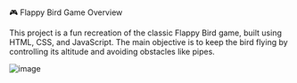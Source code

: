 🎮 Flappy Bird Game Overview

This project is a fun recreation of the classic Flappy Bird game, built using HTML, CSS, and JavaScript. The main objective is to keep the bird flying by controlling its altitude and avoiding obstacles like pipes.


![image](https://github.com/user-attachments/assets/184adb78-1473-4ab1-8e68-10cfa23a6cdb)

